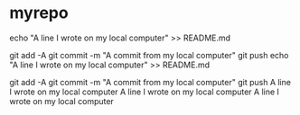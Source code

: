 # myrepo
echo "A line I wrote on my local computer" >> README.md 

git add -A 
git commit -m "A commit from my local computer" 
git push
echo "A line I wrote on my local computer" >> README.md 

git add -A 
git commit -m "A commit from my local computer" 
git push
A line I wrote on my local computer
A line I wrote on my local computer
A line I wrote on my local computer

